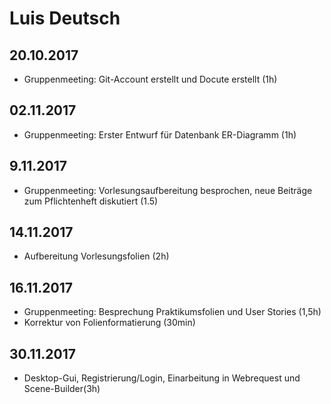 # Luis Deutsch

## 20.10.2017

- Gruppenmeeting: Git-Account erstellt und Docute erstellt (1h)

## 02.11.2017

- Gruppenmeeting: Erster Entwurf für Datenbank ER-Diagramm (1h)

## 9.11.2017

- Gruppenmeeting: Vorlesungsaufbereitung besprochen, neue Beiträge zum Pflichtenheft diskutiert (1.5)

## 14.11.2017

- Aufbereitung Vorlesungsfolien (2h)

## 16.11.2017

- Gruppenmeeting: Besprechung Praktikumsfolien und User Stories (1,5h)
- Korrektur von Folienformatierung (30min)

## 30.11.2017
- Desktop-Gui, Registrierung/Login, Einarbeitung in Webrequest und Scene-Builder(3h)
